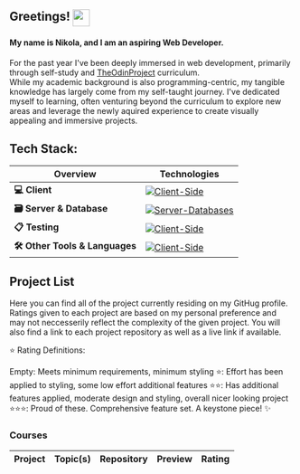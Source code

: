 ## Greetings! <img src="https://media.tenor.com/MdI9bTt7NMgAAAAi/good-evening-hand-wave.gif" width="30" align="top">
<h4>My name is Nikola, and I am an aspiring Web Developer.</h4>

For the past year I've been deeply immersed in web development, primarily through self-study and [TheOdinProject](https://www.theodinproject.com/) curriculum. <br>
While my academic background is also programming-centric, my tangible knowledge has largely come from my self-taught journey. I've dedicated myself to learning, often venturing beyond the curriculum to explore new areas and leverage the newly aquired experience to create visually appealing and immersive projects.

## Tech Stack:

| Overview              | Technologies                                                                         |
| --------------------- | ------------------------------------------------------------------------------------ |
| **💻 Client**         | [![Client-Side](https://skillicons.dev/icons?i=html,css,js,react&perline=6)](https://skillicons.dev)|
| **🗃️ Server & Database**| [![Server-Databases](https://skillicons.dev/icons?i=nodejs,express,mongodb,mysql,firebase&perline=6)](https://skillicons.dev)|
| **📋 Testing**        | [![Client-Side](https://skillicons.dev/icons?i=jest&perline=6)](https://skillicons.dev) |
| **🛠️ Other Tools & Languages** | [![Client-Side](https://skillicons.dev/icons?i=java,cs,git,npm,pug,jquery,d3,webpack,vite,vscode,figma,vercel&perline=6)](https://skillicons.dev) |

<!-- ### 💻 Client
  [![Client-Side](https://skillicons.dev/icons?i=html,css,js,react&perline=6)](https://skillicons.dev)

### 🗃️ Server & Database
  [![Server-Databases](https://skillicons.dev/icons?i=nodejs,express,mongodb,mysql,firebase&perline=6)](https://skillicons.dev)

### 📋 Testing
  [![Client-Side](https://skillicons.dev/icons?i=jest&perline=6)](https://skillicons.dev)

### 🛠️ Other Tools & Languages
  [![Client-Side](https://skillicons.dev/icons?i=java,cs,git,npm,pug,jquery,d3,webpack,vite,vscode,figma,vercel&perline=6)](https://skillicons.dev) -->

## Project List
Here you can find all of the project currently residing on my GitHug profile. Ratings given to each project are based on my personal preference and may not neccesserily reflect the complexity of the given project. You will also find a link to each project repository as well as a live link if available.

⭐ Rating Definitions:

Empty: Meets minimum requirements, minimum styling
⭐: Effort has been applied to styling, some low effort additional features
⭐⭐: Has additional features applied, moderate design and styling, overall nicer looking project
⭐⭐⭐: Proud of these. Comprehensive feature set. A keystone piece! ✨

### **Courses**

| Project |	Topic(s) | Repository |	Preview |	Rating |
| ------- | -------- | ---------- | ------- | ------ |


